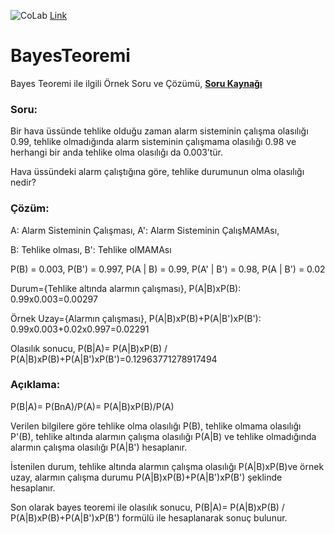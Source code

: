 
![CoLab](https://colab.research.google.com/assets/colab-badge.svg) [Link](https://colab.research.google.com/drive/1aLQmoL3Yu-UhQek108eJjTICwzU4Wpl6)
                     

# BayesTeoremi

Bayes Teoremi ile ilgili Örnek Soru ve Çözümü,  [**Soru Kaynağı**](http://www.baskent.edu.tr/~iserdem/dersler/258/Bolum2.pdf)

### Soru:

Bir hava üssünde tehlike olduğu zaman alarm sisteminin çalışma olasılığı 0.99, tehlike olmadığında alarm sisteminin çalışmama olasılığı 0.98 ve herhangi bir anda tehlike olma olasılığı da 0.003’tür. 

Hava üssündeki alarm çalıştığına göre, tehlike durumunun olma olasılığı nedir?

### Çözüm:

A: Alarm Sisteminin Çalışması,  A': Alarm Sisteminin ÇalışMAMAsı, 

B: Tehlike olması, B': Tehlike olMAMAsı
   
P(B) = 0.003, P(B') = 0.997, P(A | B) = 0.99, P(A' | B') = 0.98, P(A | B') = 0.02

Durum={Tehlike altında alarmın çalışması},   P(A|B)xP(B): 0.99x0.003=0.00297

Örnek Uzay={Alarmın çalışması},   P(A|B)xP(B)+P(A|B')xP(B'): 0.99x0.003+0.02x0.997=0.02291

Olasılık sonucu,    P(B|A)= P(A|B)xP(B) / P(A|B)xP(B)+P(A|B')xP(B')=0.12963771278917494

### Açıklama:

P(B|A)= P(BnA)/P(A)= P(A|B)xP(B)/P(A)

Verilen bilgilere göre tehlike olma olasılığı P(B), tehlike olmama olasılığı P'(B), tehlike altında alarmın çalışma olasılığı P(A|B) ve tehlike olmadığında alarmın çalışma olasılığı P(A|B') hesaplanır.

İstenilen durum, tehlike altında alarmın çalışma olasılığı P(A|B)xP(B)ve örnek uzay, alarmın çalışma durumu P(A|B)xP(B)+P(A|B')xP(B') şeklinde hesaplanır.

Son olarak bayes teoremi ile olasılık sonucu, P(B|A)= P(A|B)xP(B) / P(A|B)xP(B)+P(A|B')xP(B') formülü ile hesaplanarak sonuç bulunur.
